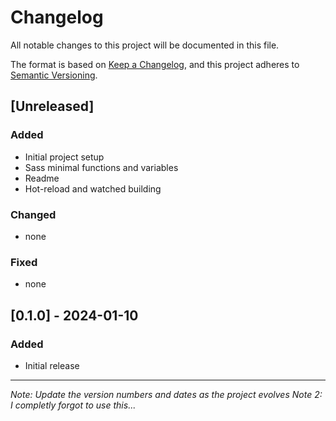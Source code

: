 # Changelog
All notable changes to this project will be documented in this file.

The format is based on [Keep a Changelog](https://keepachangelog.com/en/1.0.0/),
and this project adheres to [Semantic Versioning](https://semver.org/spec/v2.0.0.html).

## [Unreleased]

### Added
- Initial project setup
- Sass minimal functions and variables
- Readme
- Hot-reload and watched building

### Changed
- none

### Fixed
- none

## [0.1.0] - 2024-01-10
### Added
- Initial release

---
*Note: Update the version numbers and dates as the project evolves*
*Note 2: I completly forgot to use this...*
